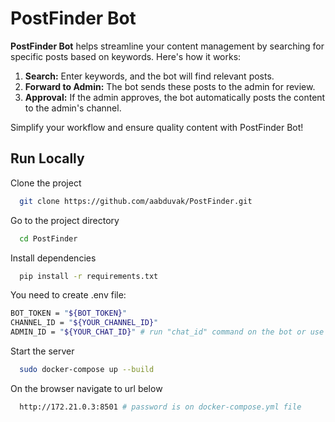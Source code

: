 # PostFinder Bot

**PostFinder Bot** helps streamline your content management by searching for specific posts based on keywords. Here's how it works:

1. **Search:** Enter keywords, and the bot will find relevant posts.
2. **Forward to Admin:** The bot sends these posts to the admin for review.
3. **Approval:** If the admin approves, the bot automatically posts the content to the admin's channel.

Simplify your workflow and ensure quality content with PostFinder Bot!


## Run Locally

Clone the project

```bash
  git clone https://github.com/aabduvak/PostFinder.git
```

Go to the project directory

```bash
  cd PostFinder
```

Install dependencies

```bash
  pip install -r requirements.txt
```


You need to create .env file:
```bash
BOT_TOKEN = "${BOT_TOKEN}"
CHANNEL_ID = "${YOUR_CHANNEL_ID}"
ADMIN_ID = "${YOUR_CHAT_ID}" # run "chat_id" command on the bot or use "https://t.me/JsonDumpBot" to get ids
```


Start the server

```bash
  sudo docker-compose up --build
```

On the browser navigate to url below

```bash
  http://172.21.0.3:8501 # password is on docker-compose.yml file
```


